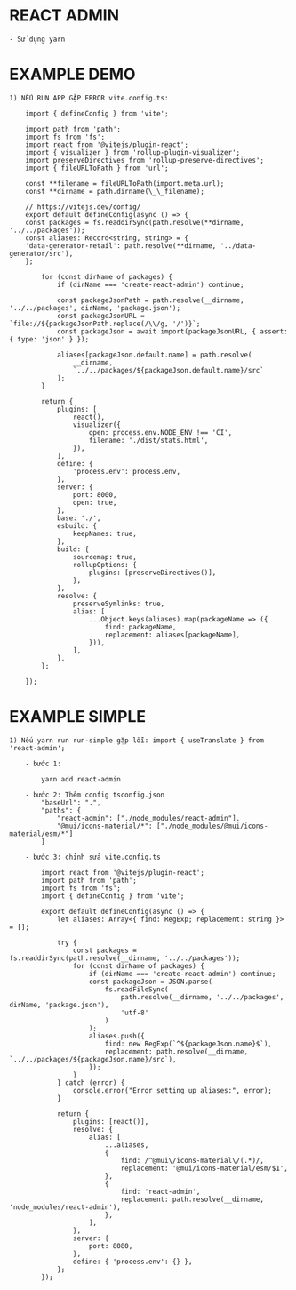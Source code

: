 # REACT ADMIN
    - Sử dụng yarn


# EXAMPLE DEMO

    1) NẾU RUN APP GẶP ERROR vite.config.ts:

        import { defineConfig } from 'vite';

        import path from 'path';
        import fs from 'fs';
        import react from '@vitejs/plugin-react';
        import { visualizer } from 'rollup-plugin-visualizer';
        import preserveDirectives from 'rollup-preserve-directives';
        import { fileURLToPath } from 'url';

        const **filename = fileURLToPath(import.meta.url);
        const **dirname = path.dirname(\_\_filename);

        // https://vitejs.dev/config/
        export default defineConfig(async () => {
        const packages = fs.readdirSync(path.resolve(**dirname, '../../packages'));
        const aliases: Record<string, string> = {
        'data-generator-retail': path.resolve(**dirname, '../data-generator/src'),
        };

            for (const dirName of packages) {
                if (dirName === 'create-react-admin') continue;

                const packageJsonPath = path.resolve(__dirname, '../../packages', dirName, 'package.json');
                const packageJsonURL = `file://${packageJsonPath.replace(/\\/g, '/')}`;
                const packageJson = await import(packageJsonURL, { assert: { type: 'json' } });

                aliases[packageJson.default.name] = path.resolve(
                    __dirname,
                    `../../packages/${packageJson.default.name}/src`
                );
            }

            return {
                plugins: [
                    react(),
                    visualizer({
                        open: process.env.NODE_ENV !== 'CI',
                        filename: './dist/stats.html',
                    }),
                ],
                define: {
                    'process.env': process.env,
                },
                server: {
                    port: 8000,
                    open: true,
                },
                base: './',
                esbuild: {
                    keepNames: true,
                },
                build: {
                    sourcemap: true,
                    rollupOptions: {
                        plugins: [preserveDirectives()],
                    },
                },
                resolve: {
                    preserveSymlinks: true,
                    alias: [
                        ...Object.keys(aliases).map(packageName => ({
                            find: packageName,
                            replacement: aliases[packageName],
                        })),
                    ],
                },
            };

        });

# EXAMPLE SIMPLE

    1) Nếu yarn run run-simple gặp lỗi: import { useTranslate } from 'react-admin';

        - bước 1:

            yarn add react-admin

        - bước 2: Thêm config tsconfig.json
            "baseUrl": ".",
            "paths": {
                "react-admin": ["./node_modules/react-admin"],
                "@mui/icons-material/*": ["./node_modules/@mui/icons-material/esm/*"]
            }

        - bước 3: chỉnh sửa vite.config.ts

            import react from '@vitejs/plugin-react';
            import path from 'path';
            import fs from 'fs';
            import { defineConfig } from 'vite';

            export default defineConfig(async () => {
                let aliases: Array<{ find: RegExp; replacement: string }> = [];
                
                try {
                    const packages = fs.readdirSync(path.resolve(__dirname, '../../packages'));
                    for (const dirName of packages) {
                        if (dirName === 'create-react-admin') continue;
                        const packageJson = JSON.parse(
                            fs.readFileSync(
                                path.resolve(__dirname, '../../packages', dirName, 'package.json'),
                                'utf-8'
                            )
                        );
                        aliases.push({
                            find: new RegExp(`^${packageJson.name}$`),
                            replacement: path.resolve(__dirname, `../../packages/${packageJson.name}/src`),
                        });
                    }
                } catch (error) {
                    console.error("Error setting up aliases:", error);
                }

                return {
                    plugins: [react()],
                    resolve: {
                        alias: [
                            ...aliases,
                            {
                                find: /^@mui\/icons-material\/(.*)/,
                                replacement: '@mui/icons-material/esm/$1',
                            },
                            {
                                find: 'react-admin',
                                replacement: path.resolve(__dirname, 'node_modules/react-admin'),
                            },
                        ],
                    },
                    server: {
                        port: 8080,
                    },
                    define: { 'process.env': {} },
                };
            });
